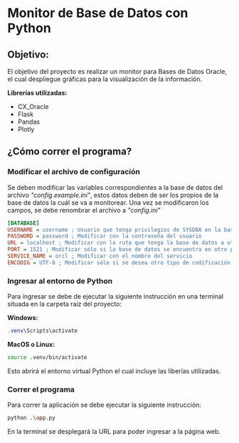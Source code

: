 # Monitor de Base de Datos con Python
## Objetivo:

El objetivo del proyecto es realizar un monitor para Bases de Datos Oracle, el cual despliegue gráficas para la visualización de la información.

**Librerías utilizadas:**
  * CX_Oracle
  * Flask
  * Pandas
  * Plotly

## ¿Cómo correr el programa?
### Modificar el archivo de configuración
Se deben modificar las variables correspondientes a la base de datos del archivo *"config.example.ini"*, estos datos deben de ser los propios de la base de datos la cuál se va a monitorear. Una vez se modificaron los campos, se debe renombrar el archivo a *"config.ini"*

```ini
[DATABASE]
USERNAME = username ; Usuario que tenga privilegios de SYSDBA en la base de datos
PASSWORD = password ; Modificar con la contraseña del usuario
URL = localhost ; Modificar con la ruta que tenga la base de datos a utilizar
PORT = 1521 ; Modificar sólo si la base de datos se encuentra en otro puerto
SERVICE_NAME = orcl ; Modificar con el nombre del servicio
ENCODIG = UTF-8 ; Modificar sólo si se desea otro tipo de codificación 
```

### Ingresar al entorno de Python
Para ingresar se debe de ejecutar la siguiente instrucción en una terminal situada en la carpeta raíz del proyecto:

**Windows:**
```powershell
.venv\Scripts\activate
```
**MacOS o Linux:**
```bash
source .venv/bin/activate
```

Esto abrirá el entorno virtual Python el cual incluye las liberías utilizadas.
### Correr el programa
Para correr la aplicación se debe ejecutar la siguiente instrucción:
```bash
python .\app.py
```

En la terminal se desplegará la URL para poder ingresar a la página web.

